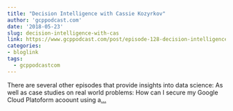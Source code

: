 ```yaml
---
title: "Decision Intelligence with Cassie Kozyrkov"
author: 'gcppodcast.com'
date: '2018-05-23'
slug: decision-intelligence-with-cas
link: https://www.gcppodcast.com/post/episode-128-decision-intelligence-with-cassie-kozyrkov/
categories:
- bloglink
tags:
  - gcppodcastcom
---
```


There are several other episodes that provide insights into data science: As well as case studies on real world problems: How can I secure my Google Cloud Platoform acoount using a[... <i class="fas fa-external-link-alt"></i>](https://www.gcppodcast.com/post/episode-128-decision-intelligence-with-cassie-kozyrkov/)

